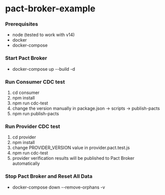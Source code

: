 # pact-broker-example

### Prerequisites
- node (tested to work with v14)
- docker
- docker-compose

### Start Pact Broker
- docker-compose up --build -d

### Run Consumer CDC test
1. cd consumer
2. npm install
3. npm run cdc-test
4. change the version manually in package.json -> scripts -> publish-pacts
5. npm run publish-pacts

### Run Provider CDC test
1. cd provider
2. npm install
3. change PROVIDER_VERSION value in provider.pact.test.js
4. npm run cdc-test
5. provider verification results will be published to Pact Broker automatically

### Stop Pact Broker and Reset All Data
- docker-compose down --remove-orphans -v
